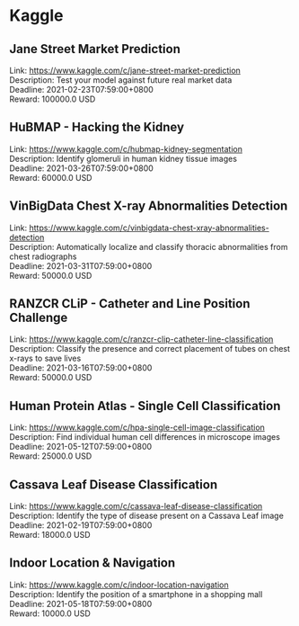 # Kaggle



## Jane Street Market Prediction

Link: https://www.kaggle.com/c/jane-street-market-prediction  
Description: Test your model against future real market data  
Deadline: 2021-02-23T07:59:00+0800  
Reward: 100000.0 USD  


## HuBMAP - Hacking the Kidney

Link: https://www.kaggle.com/c/hubmap-kidney-segmentation  
Description: Identify glomeruli in human kidney tissue images  
Deadline: 2021-03-26T07:59:00+0800  
Reward: 60000.0 USD  


## VinBigData Chest X-ray Abnormalities Detection

Link: https://www.kaggle.com/c/vinbigdata-chest-xray-abnormalities-detection  
Description: Automatically localize and classify thoracic abnormalities from chest radiographs  
Deadline: 2021-03-31T07:59:00+0800  
Reward: 50000.0 USD  


## RANZCR CLiP - Catheter and Line Position Challenge

Link: https://www.kaggle.com/c/ranzcr-clip-catheter-line-classification  
Description: Classify the presence and correct placement of tubes on chest x-rays to save lives  
Deadline: 2021-03-16T07:59:00+0800  
Reward: 50000.0 USD  


## Human Protein Atlas - Single Cell Classification

Link: https://www.kaggle.com/c/hpa-single-cell-image-classification  
Description: Find individual human cell differences in microscope images  
Deadline: 2021-05-12T07:59:00+0800  
Reward: 25000.0 USD  


## Cassava Leaf Disease Classification

Link: https://www.kaggle.com/c/cassava-leaf-disease-classification  
Description: Identify the type of disease present on a Cassava Leaf image  
Deadline: 2021-02-19T07:59:00+0800  
Reward: 18000.0 USD  


## Indoor Location & Navigation

Link: https://www.kaggle.com/c/indoor-location-navigation  
Description: Identify the position of a smartphone in a shopping mall  
Deadline: 2021-05-18T07:59:00+0800  
Reward: 10000.0 USD  

